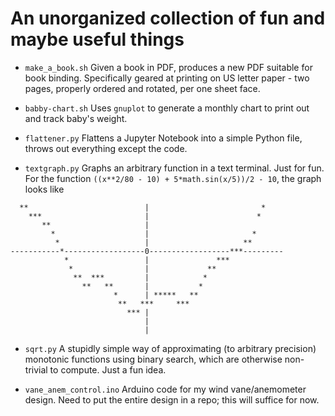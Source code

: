 An unorganized collection of fun and maybe useful things
=======

* `make_a_book.sh` Given a book in PDF, produces a new PDF suitable for book binding. Specifically geared at printing on US letter paper - two pages, properly ordered and rotated, per one sheet face.

* `babby-chart.sh` Uses `gnuplot` to generate a monthly chart to print out and track baby's weight.

* `flattener.py` Flattens a Jupyter Notebook into a simple Python file, throws out everything except the code.

* `textgraph.py` Graphs an arbitrary function in a text terminal. Just for fun. For the function `((x**2/80 - 10) + 5*math.sin(x/5))/2 - 10`, the graph looks like

```
  **                          |                         *    
    ***                       |                        *     
       **                     |                              
         *                    |                       *      
          *                   |                     **       
-----------*------------------0------------------***---------
            *                 |               ***            
             *                |             **               
              **  ***         |            *                 
                **   **       |           *                  
                       *      | *****   **                   
                        **   ***     ***                     
                          *** |                              
                              |                              
                              |                              
```

* `sqrt.py` A stupidly simple way of approximating (to arbitrary precision) monotonic functions using binary search, which are otherwise non-trivial to compute. Just a fun idea.

* `vane_anem_control.ino` Arduino code for my wind vane/anemometer design. Need to put the entire design in a repo; this will suffice for now.
